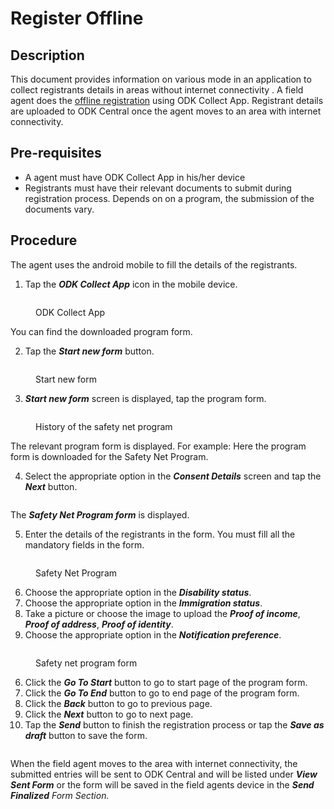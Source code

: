 # Register Offline

## Description

This document provides information on various mode in an application to collect registrants details in areas without internet connectivity . A field agent does the [offline registration](https://github.com/OpenG2P/openg2p-documentation/blob/1.2.1/secure-registry/registration-methods/offline-registration.md) using ODK Collect App. Registrant details are uploaded to ODK Central once the agent moves to an area with internet connectivity.

## Pre-requisites

* A agent must have ODK Collect App in his/her device
* Registrants must have their relevant documents to submit during registration process. Depends on on a program, the submission of the documents vary.&#x20;

## Procedure

The agent uses the android mobile to fill the details of the registrants.

1. Tap the _**ODK Collect App**_ icon in the mobile device.

<figure><img src="../../.gitbook/assets/image (4).png" alt=""><figcaption><p>ODK Collect App</p></figcaption></figure>

You can find the downloaded program form.

2. Tap the _**Start new form**_ button.&#x20;

<figure><img src="../../.gitbook/assets/image (5).png" alt=""><figcaption><p>Start new form</p></figcaption></figure>

3. _**Start new form**_ screen is displayed, tap the program form.

<figure><img src="../../.gitbook/assets/image (6).png" alt=""><figcaption><p>History of the safety net program</p></figcaption></figure>

The relevant program form is displayed. For example: Here the program form is downloaded for the Safety Net Program.

4. Select the appropriate option in the _**Consent Details**_ screen and tap the _**Next**_ button.

<figure><img src="../../.gitbook/assets/image (7).png" alt=""><figcaption></figcaption></figure>

The _**Safety Net Program form**_ is displayed.

5. Enter the details of the registrants in the form. You must fill all the mandatory fields in the form.&#x20;

<figure><img src="../../.gitbook/assets/image.png" alt=""><figcaption><p>Safety Net Program</p></figcaption></figure>

6. Choose the appropriate option in the _**Disability status**_.
7. Choose the appropriate option in the _**Immigration status**_.
8. Take a picture or choose the image to upload the _**Proof of income**_, _**Proof of address**_, _**Proof of identity**_.
9. Choose the appropriate option in the _**Notification preference**_.

<figure><img src="../../.gitbook/assets/image (2).png" alt=""><figcaption><p>Safety net program form</p></figcaption></figure>

6. Click the _**Go To Start**_ button to go to start page of the program form.
7. Click the _**Go To End**_ button to go to end page of the program form.
8. Click the _**Back**_ button to go to previous page.
9. Click the _**Next**_ button to go to next page.
10. Tap the _**Send**_ button to finish the registration process or tap the _**Save as draft**_ button to save the form.

<figure><img src="../../.gitbook/assets/image (3).png" alt=""><figcaption></figcaption></figure>

When the field agent moves to the area with internet connectivity, the submitted entries will be sent to ODK Central and will be listed under _**View Sent Form**_ or the form will be saved in the field agents device in the _**Send Finalized** Form Section._
